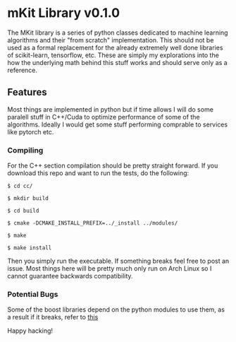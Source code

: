 # mKit Library v0.1.0
The MKit library is a series of python classes dedicated to machine learning algorithms and their "from scratch" implementation. This should not be used as a formal replacement for the already extremely well done libraries of scikit-learn, tensorflow, etc. These are simply my explorations into the how the underlying math behind this stuff works and should serve only as a reference.

## Features
Most things are implemented in python but if time allows I will do some paralell stuff in C++/Cuda to optimize performance of some of the algorithms. Ideally I would get some stuff performing comprable to services like pytorch etc.

### Compiling
For the C++ section compilation should be pretty straight forward. If you download this repo and want to run the tests, do the following:

`$ cd cc/`

`$ mkdir build`

`$ cd build`

`$ cmake -DCMAKE_INSTALL_PREFIX=../_install ../modules/`

`$ make`

`$ make install`

Then you simply run the executable. If something breaks feel free to post an issue. Most things here will be pretty much only run on Arch Linux so I cannot guarantee backwards compatibility.

### Potential Bugs
Some of the boost libraries depend on the python modules to use them, as a result if it breaks, refer to [this](https://stackoverflow.com/questions/19810940/ubuntu-linking-boost-python-fatal-error-pyconfig-cannot-be-found)

Happy hacking!

